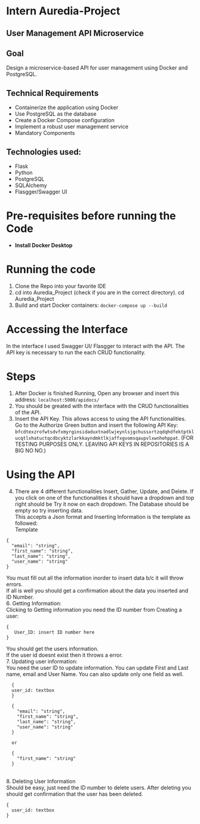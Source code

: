 # Intern Auredia-Project

## User Management API Microservice

## Goal
Design a microservice-based API for user management using Docker and PostgreSQL. 

## Technical Requirements
* Containerize the application using Docker 
* Use PostgreSQL as the database 
* Create a Docker Compose configuration 
* Implement a robust user management service 
* Mandatory Components

## Technologies used:
* Flask
* Python
* PostgreSQL
* SQLAlchemy
* Flasgger/Swagger UI

# Pre-requisites before running the Code
* **Install Docker Desktop**

# Running the code
1. Clone the Repo into your favorite IDE
2. cd into Auredia_Project (check if you are in the correct directory). cd Auredia_Project
3. Build and start Docker containers: ``docker-compose up --build``

# Accessing the Interface
In the interface I used Swagger UI/ Flasgger to interact with the API. The API key is necessary to run the each CRUD functionality.
# Steps
1. After Docker is finished Running, Open any browser and insert this address: ``localhost:5000/apidocs/``
2. You should be greated with the interface with the CRUD functionalities of the API.
3. Insert the API Key. This allows access to using the API functionalities. Go to the Authorize Green button and insert the following API Key: ``bfcdtexzrofwtsdvfxmyrginsidaduxtnadlwjeynlsjgchussxrtzqdqhdfektptklucqtlxhatuctqcdbcyktzlarkkayndmktlkjaffxgvomsqaupvlxwnhehppat``. (FOR TESTING PURPOSES ONLY. LEAVING API KEYS IN REPOSITORIES IS A BIG NO NO.)
# Using the API
4. There are 4 different functionalities Insert, Gather, Update, and Delete. If you click on one of the functionalities it should have a dropdown and top right should be Try it now on each dropdown. The Database should be empty so try inserting data. <br/>This accepts a Json format and Inserting Information is the template as followed:
<br/>Template <br/>
```
{
  "email": "string",
  "first_name": "string",
  "last_name": "string",
  "user_name": "string"
}
```
You must fill out all the information inorder to insert data b/c it will throw errors.<br/>If all is well you should get a confirmation about the data you inserted and ID Number.<br/>
6. Getting Information:<br/>
   Clicking to Getting information you need the ID number from Creating a user: <br/>
```
{
   User_ID: insert ID number here
}
```
You should get the users information. 
<br/>If the user id doesnt exist then it throws a error.<br/>
7. Updating user information:<br/> 
You need the user ID to update information. You can update First and Last name, email and User Name. You can also update only one field as well.
```
  {
  user_id: textbox
  }
  
  {
    "email": "string",
    "first_name": "string",
    "last_name": "string",
    "user_name": "string"
  }
  
  or 
  
  {
    "first_name": "string"
  }
```
<br/>
8. Deleting User Information <br/>
Should be easy, just need the ID number to delete users. After deleting you should get confirmation that the user has been deleted.

```
{
  user_id: textbox
}
```
